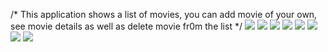 /* This application shows a list of movies, you can add movie of your own, see movie details as well as delete movie fr0m the list */
<img src="capture.jpg">
<img src="capture1.jpg">
<img src="capture2.jpg">
<img src="capture3.jpg">
<img src="capture4.jpg">
<img src="capture5.jpg">
<img src="capture6.jpg">
<img src="capture7.jpg">
